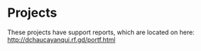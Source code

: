 # Projects
These projects have support reports, which are located on here: http://dchaucayanqui.rf.gd/portf.html

